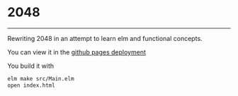 # 2048
---
Rewriting 2048 in an attempt to learn elm and functional concepts.

You can view it in the [github pages deployment]()

You build it with 
```sh
elm make src/Main.elm 
open index.html
```